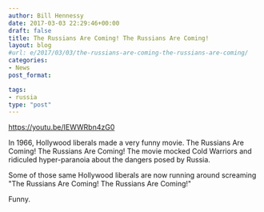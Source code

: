 ```yaml
---
author: Bill Hennessy
date: 2017-03-03 22:29:46+00:00
draft: false
title: The Russians Are Coming! The Russians Are Coming!
layout: blog
#url: e/2017/03/03/the-russians-are-coming-the-russians-are-coming/
categories:
- News
post_format:

tags:
- russia
type: "post"
---
```


https://youtu.be/IEWWRbn4zG0

In 1966, Hollywood liberals made a very funny movie. The Russians Are Coming! The Russians Are Coming! The movie mocked Cold Warriors and ridiculed hyper-paranoia about the dangers posed by Russia.

Some of those same Hollywood liberals are now running around screaming "The Russians Are Coming! The Russians Are Coming!"

Funny.
